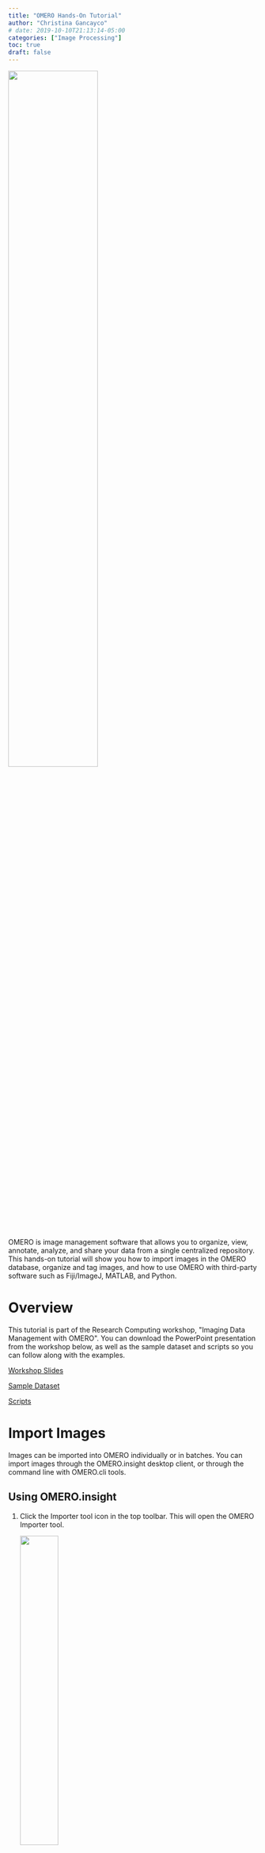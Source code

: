 ```yaml
---
title: "OMERO Hands-On Tutorial"
author: "Christina Gancayco"
# date: 2019-10-10T21:13:14-05:00
categories: ["Image Processing"]
toc: true
draft: false
---
```


<img src="/images/ome-main-nav.svg" style="width:60%;height:60%"></img>

<p class="lead">
OMERO is image management software that allows you to organize, view, annotate, analyze, and 
share your data from a single centralized repository. This hands-on tutorial will show you how 
to import images in the OMERO database, organize and tag images, and how to use OMERO 
with third-party software such as Fiji/ImageJ, MATLAB, and Python.
</p>

# Overview

This tutorial is part of the Research Computing workshop, "Imaging Data Management with OMERO".
You can download the PowerPoint presentation from the workshop below, as well as the sample 
dataset and scripts so you can follow along with the examples.

[Workshop Slides](https://virginia.box.com/s/cbur1yx6ekfzn81g2s9oyhcw0jor0a5g)

[Sample Dataset](https://virginia.box.com/s/bq292bli5a4z2xyaz2vqmgr0jjcp3dqq)

[Scripts](https://github.com/ksiller/omero)



# Import Images

Images can be imported into OMERO individually or in batches. You can import images 
through the OMERO.insight desktop client, or through the command line with OMERO.cli tools.

## Using OMERO.insight

1. Click the Importer tool icon in the top toolbar. This will open the OMERO Importer tool.

    <img src="/images/omero-import-icon.png" style="width:40%;height:40%"></img>
    
2. In the left window pane of the Importer tool, navigate to the directory containing the images or folders of images 
that you want to import to the OMERO database. 

    <img src=/images/omero-import-leftpane.png style="width:60%;height:60%"></img>
    
3. Click on the files or folders containing the images you want to import. To select 
multiple items, hold down the Ctrl (Windows) or Command (Mac) key while clicking. Once you 
are finished making your selections, click the ">" button. This will open the Import Location 
menu.

    <img src=/images/omero-import-select.png style="width:60%;height:60%"></img>

4. In the Import Location menu, you can choose a Project, Dataset, or Screen\* to import your 
images to, allowing you to organize your images before they are uploaded to the OMERO database. 
If your desired Project/Dataset/Screen doesn't exist yet, you can click the **New** button 
to create a new one.

    <img src=/images/omero-import-location.png style="width:60%;height:60%"></img>
    
5. Once your data and locations are selected, click the **Add to the Queue** button. This 
will close the Import Location menu and return you to the Importer tool. Click the 
**Import** button in the bottom right corner of the Importer tool to begin uploading your images.

    <img src=/images/omero-import-addqueue.png style="width:60%;height:60%"></img>
    
    <img src=/images/omero-import-startimport.png style="width:60%;height:60%"></img>

    You can monitor the progress of your import and begin viewing images in OMERO before the 
entire upload is complete.

    <img src=/images/omero-import-progress.png style="width:60%;height:60%"></img>

    Once imported, you will see any new Projects or Datasets you created in the left window pane. 
If you expand the Datasets, thumbnail versions of your images will appear in the center window 
pane of the OMERO.insight app.

    <img src=/images/omero-importedimages.png style="width:60%;height:60%"></img>



## Using the Command Line

You can also use OMERO.cli to import images.

To import an individual image:

```
omero import BloodCells/EOSINOPHIL/_0_1845.jpeg
```

To import all the EOSINOPHIL images:

```
omero import BloodCells/EOSINOPHIL
```

Note that when importing images through the Command Line, they are imported to the **Orphaned Images** 
bin by default. To send them to a dataset, we can use **Targeted Imports**. If the Dataset doesn't exist 
yet, then OMERO will create the new Dataset for you.

```
omero import BloodCells/EOSINOPHIL Dataset:name:EOSINOPHIL
```

**Research Computing can help you create scripts for bulk import of your data!**

# Organize Images

In OMERO, images can be organized using one of two different structures:

1. Project > Dataset

2. Screen > Plate > Well

Images can be organized using the first structure in either OMERO.insight or OMERO.web with drag-and-drop. 
You can also organize images into **Projects > Datasets** using OMERO.cli tools or OMERO.py tools for Python.

Currently, images can only be organized into **Screen > Plate > Well** using OMERO.py.

## Project > Dataset

### Using OMERO.insight or OMERO.web

1. Create a new Project or Dataset by clicking the **New** icon in the top left-hand menu of the **Projects** tab.

    <img src=/images/omero-new-project.png style="width:40%;height:40%"></img>
    
2. Type in a Project/Dataset title. Optionally, you can also add a description. Once complete, click the **Create** button.

	<img src=/images/omero-create-project.png style="width:40%;height:40%"></img>
	
3. You can now click and drag a Dataset to the Project where you would like it to reside.


## Screen > Plate > Well

A simple Python and bash script can be used to import images using this structure.

<img src=/images/omero-screen-plate.png style="width:60%;height:60%"></img>

**Research Computing can help you create scripts for importing images as wells in a plate.**


# Tags

Tags are keywords that you can attach to images. You can filter images by a particular tag or 
tags, allowing for easy targeted image retrieval.

## Adding Tags

1. Click the **New Tag** icon in the top left-hand menu of the **Tags** tab.

	<img src=/images/omero-new-tag.png style="width:40%;height:40%"></img>

2. Type in a name for your tag (description optional). Click the **Create** button.

	<img src=/images/omero-create-tag.png style="width:40%;height:40%"></img>
	
3. To add a tag to an image, first select the image. Then click the "+" sign under the **Tags** tab in the right-hand menu.

	<img src=/images/omero-tag-image.png style="width:40%;height:40%"></img>
	
4. Select your desired tag(s) on the left-hand side of the **Tags Selection** menu and click the ">" arrow to add the tag. Click the **Save** button to save your added tags.

	<img src=/images/omero-add-tag.png style="width:40%;height:40%"></img>


## Filtering by Tag

You can filter images by tag using one of two methods. Tagged images will appear in the center panel of the OMERO app.

1. Select the desired tag(s) from the **Tags** tab. 

2. Enter your desired tag in the top **Search** bar.

	<img src=/images/omero-filter-tag.png style="width:60%;height:60%"></img>

# Annotations

You can annotate images with comments that can then be viewed by collaborators. You can also 
annotate images with customizable key-value pairs to attach further information to your data.

## Comments

1. To add a comment on a selected image, simply select an image/dataset/project and navigate to the **Comments** tab of the right-hand menu.

2. Type your comment into the empty text box.

3. Click the **Comment** button to add your comment.

	<img src=/images/omero-add-comment.png style="width:40%;height:40%"></img>

## Key-Value Pairs

1. To add a Key-Value pair, select an image/dataset/project and navigate to the **Key-Value Pairs** tab in the right-hand menu.

2. Double-click a cell the left-hand side of the table to modify a key. Double-click the corresponding right-hand cell to modify its value. Click the green "+" to add another key-value pair.

	<img src=/images/omero-key-value.png style="width:40%;height:40%"></img>



# Third-Party Software

OMERO is compatible with a variety of third-party software packages that are commonly used 
in image processing. The examples below show how you can use OMERO with Fiji and MATLAB.

## Fiji/ImageJ

Fiji/ImageJ is open-source software for scientific image processing. OMERO can be installed as a plugin for easy image import and export.

Examples of using OMERO with Fiji can be found in the online tutorial for [Image Processing with Fiji and Omero](https://workshops.rc.virginia.edu/lesson/fiji-omero).


## MATLAB

OMERO can be used with MATLAB for image import and export, as well as for annotating images.

The following example script shows an example pipeline where:

1. Images are imported from OMERO to MATLAB

2. Image contrast is enhanced

3. Images are binarized

4. Cells are automatically counted

5. Binarized images are exported to OMERO with cell count annotated to the image



